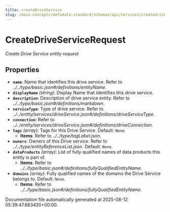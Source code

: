 ```yaml
---
title: createDriveService
slug: /main-concepts/metadata-standard/schemas/api/services/createdriveservice
---
```


# CreateDriveServiceRequest

*Create Drive Service entity request*

## Properties

- **`name`**: Name that identifies this drive service. Refer to *../../type/basic.json#/definitions/entityName*.
- **`displayName`** *(string)*: Display Name that identifies this drive service.
- **`description`**: Description of drive service entity. Refer to *../../type/basic.json#/definitions/markdown*.
- **`serviceType`**: Type of drive service. Refer to *../../entity/services/driveService.json#/definitions/driveServiceType*.
- **`connection`**: Refer to *../../entity/services/driveService.json#/definitions/driveConnection*.
- **`tags`** *(array)*: Tags for this Drive Service. Default: `None`.
  - **Items**: Refer to *../../type/tagLabel.json*.
- **`owners`**: Owners of this Drive service. Refer to *../../type/entityReferenceList.json*. Default: `None`.
- **`dataProducts`** *(array)*: List of fully qualified names of data products this entity is part of.
  - **Items**: Refer to *../../type/basic.json#/definitions/fullyQualifiedEntityName*.
- **`domains`** *(array)*: Fully qualified names of the domains the Drive Service belongs to. Default: `None`.
  - **Items**: Refer to *../../type/basic.json#/definitions/fullyQualifiedEntityName*.


Documentation file automatically generated at 2025-08-12 05:39:47.683420+00:00.
